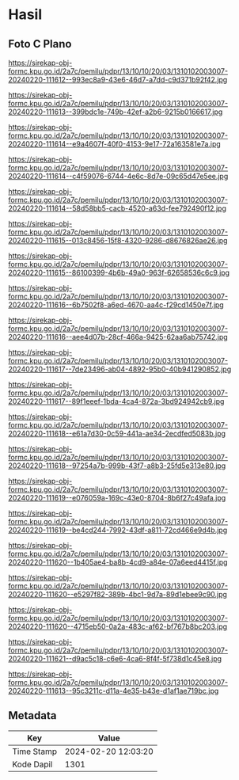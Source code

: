 # Hasil

## Foto C Plano

https://sirekap-obj-formc.kpu.go.id/2a7c/pemilu/pdpr/13/10/10/20/03/1310102003007-20240220-111612--993ec8a9-43e6-46d7-a7dd-c9d371b92f42.jpg

https://sirekap-obj-formc.kpu.go.id/2a7c/pemilu/pdpr/13/10/10/20/03/1310102003007-20240220-111613--399bdc1e-749b-42ef-a2b6-9215b0166617.jpg

https://sirekap-obj-formc.kpu.go.id/2a7c/pemilu/pdpr/13/10/10/20/03/1310102003007-20240220-111614--e9a4607f-40f0-4153-9e17-72a163581e7a.jpg

https://sirekap-obj-formc.kpu.go.id/2a7c/pemilu/pdpr/13/10/10/20/03/1310102003007-20240220-111614--c4f59076-6744-4e6c-8d7e-09c65d47e5ee.jpg

https://sirekap-obj-formc.kpu.go.id/2a7c/pemilu/pdpr/13/10/10/20/03/1310102003007-20240220-111614--58d58bb5-cacb-4520-a63d-fee792490f12.jpg

https://sirekap-obj-formc.kpu.go.id/2a7c/pemilu/pdpr/13/10/10/20/03/1310102003007-20240220-111615--013c8456-15f8-4320-9286-d8676826ae26.jpg

https://sirekap-obj-formc.kpu.go.id/2a7c/pemilu/pdpr/13/10/10/20/03/1310102003007-20240220-111615--86100399-4b6b-49a0-963f-62658536c6c9.jpg

https://sirekap-obj-formc.kpu.go.id/2a7c/pemilu/pdpr/13/10/10/20/03/1310102003007-20240220-111616--6b7502f8-a6ed-4670-aa4c-f29cd1450e7f.jpg

https://sirekap-obj-formc.kpu.go.id/2a7c/pemilu/pdpr/13/10/10/20/03/1310102003007-20240220-111616--aee4d07b-28cf-466a-9425-62aa6ab75742.jpg

https://sirekap-obj-formc.kpu.go.id/2a7c/pemilu/pdpr/13/10/10/20/03/1310102003007-20240220-111617--7de23496-ab04-4892-95b0-40b941290852.jpg

https://sirekap-obj-formc.kpu.go.id/2a7c/pemilu/pdpr/13/10/10/20/03/1310102003007-20240220-111617--89f1eeef-1bda-4ca4-872a-3bd924942cb9.jpg

https://sirekap-obj-formc.kpu.go.id/2a7c/pemilu/pdpr/13/10/10/20/03/1310102003007-20240220-111618--e61a7d30-0c59-441a-ae34-2ecdfed5083b.jpg

https://sirekap-obj-formc.kpu.go.id/2a7c/pemilu/pdpr/13/10/10/20/03/1310102003007-20240220-111618--97254a7b-999b-43f7-a8b3-25fd5e313e80.jpg

https://sirekap-obj-formc.kpu.go.id/2a7c/pemilu/pdpr/13/10/10/20/03/1310102003007-20240220-111619--e076059a-169c-43e0-8704-8b6f27c49afa.jpg

https://sirekap-obj-formc.kpu.go.id/2a7c/pemilu/pdpr/13/10/10/20/03/1310102003007-20240220-111619--be4cd244-7992-43df-a811-72cd466e9d4b.jpg

https://sirekap-obj-formc.kpu.go.id/2a7c/pemilu/pdpr/13/10/10/20/03/1310102003007-20240220-111620--1b405ae4-ba8b-4cd9-a84e-07a6eed4415f.jpg

https://sirekap-obj-formc.kpu.go.id/2a7c/pemilu/pdpr/13/10/10/20/03/1310102003007-20240220-111620--e5297f82-389b-4bc1-9d7a-89d1ebee9c90.jpg

https://sirekap-obj-formc.kpu.go.id/2a7c/pemilu/pdpr/13/10/10/20/03/1310102003007-20240220-111620--4715eb50-0a2a-483c-af62-bf767b8bc203.jpg

https://sirekap-obj-formc.kpu.go.id/2a7c/pemilu/pdpr/13/10/10/20/03/1310102003007-20240220-111621--d9ac5c18-c6e6-4ca6-8f4f-5f738d1c45e8.jpg

https://sirekap-obj-formc.kpu.go.id/2a7c/pemilu/pdpr/13/10/10/20/03/1310102003007-20240220-111613--95c3211c-d11a-4e35-b43e-d1af1ae719bc.jpg


## Metadata

| Key        | Value               |
| ---------- | ------------------- |
| Time Stamp | 2024-02-20 12:03:20 |
| Kode Dapil | 1301                |



